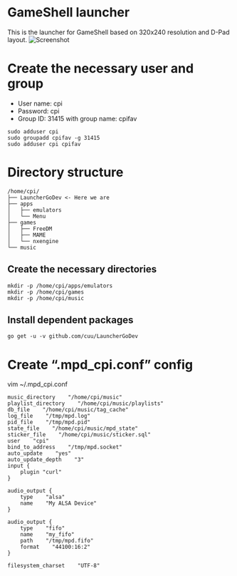 # GameShell launcher
This is the launcher for GameShell based on 320x240 resolution and D-Pad layout.
![Screenshot](https://github.com/clockworkpi/GameShellDocs/blob/master/screenshot.png)

# Create the necessary user and group
* User name: cpi
* Password: cpi
* Group ID: 31415 with group name: cpifav

```
sudo adduser cpi  
sudo groupadd cpifav -g 31415  
sudo adduser cpi cpifav  
```

# Directory structure
```
/home/cpi/
├── LauncherGoDev <- Here we are
├── apps
│   ├── emulators
│   └── Menu
├── games
│   ├── FreeDM
│   ├── MAME
│   └── nxengine
└── music
```
## Create the necessary directories
```
mkdir -p /home/cpi/apps/emulators  
mkdir -p /home/cpi/games  
mkdir -p /home/cpi/music  
```

## Install dependent packages
```
go get -u -v github.com/cuu/LauncherGoDev
```

# Create “.mpd_cpi.conf” config

vim ~/.mpd_cpi.conf

```
music_directory    "/home/cpi/music"
playlist_directory    "/home/cpi/music/playlists"
db_file    "/home/cpi/music/tag_cache"
log_file    "/tmp/mpd.log"
pid_file    "/tmp/mpd.pid"
state_file    "/home/cpi/music/mpd_state"
sticker_file    "/home/cpi/music/sticker.sql"
user    "cpi"
bind_to_address    "/tmp/mpd.socket"
auto_update    "yes"
auto_update_depth    "3" 
input {
    plugin "curl"
}

audio_output {
    type    "alsa"
    name    "My ALSA Device"
}

audio_output {
    type    "fifo"
    name    "my_fifo"
    path    "/tmp/mpd.fifo"
    format    "44100:16:2"
}

filesystem_charset    "UTF-8"
```
